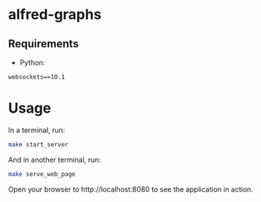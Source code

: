 # alfred-graphs

## Requirements

- Python:

```
websockets==10.1
```

# Usage

In a terminal, run:

```bash
make start_server
```

And in another terminal, run:

```bash
make serve_web_page
```

Open your browser to http://localhost:8080 to see the application in action.